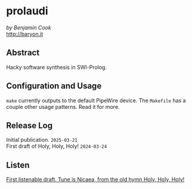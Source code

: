 # prolaudi

*by Benjamin Cook*\
<http://baryon.it>

## Abstract

Hacky software synthesis in SWI-Prolog.

## Configuration and Usage

`make` currently outputs to the default PipeWire device. The `Makefile` has a couple other usage patterns. Read it for more.

## Release Log

Initial publication. `2025-03-21`\
First draft of Holy, Holy, Holy! `2024-03-24`

## Listen

[First listenable draft. Tune is Nicaea, from the old hymn Holy, Holy, Holy!](https://www.youtube.com/watch?v=Fs2juOfHIoA)

 
